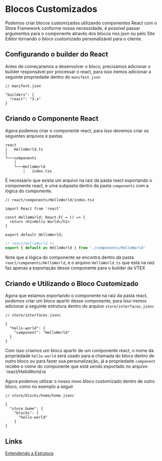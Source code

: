 # Blocos Customizados
Podemos criar blocos customizados utilizando componentes React com o Store Framework conforme nossa necessidade, é possível passar argumentos para o componente através dos blocos nos json ou pelo Site Editor tornando o bloco customizado personalizável para o cliente.

## Configurando o builder do React
Antes de começaramos a desenvolver o bloco, precisamos adicionar o builder responsável por processar o react, para isso iremos adicionar a seguinte propriedade dentro do `manifest.json`
```jsonc
// manifest.json

"builders": {
  "react": "3.x"
}
```

## Criando o Componente React
Agora podemos criar o componente react, para isso devemos criar os seguintes arquivos e pastas
```
react
│   HelloWorld.ts
│
└───components
    │
    └───HelloWorld
        │   index.tsx
```
É necessário que exista um arquivo na raiz da pasta react exportando o componente react, e uma subpasta dentro da pasta `components` com a lógica do componente.
```tsx
// react/components/HelloWorld/index.tsx

import React from 'react'

const HelloWorld: React.FC = () => {
  return <h1>Hello World</h1>
}

export default HelloWorld;
```

```ts
// react/HelloWorld.ts
export { default as HelloWorld } from './components/HelloWorld'
```

Note que a lógica do componente se encontra dentro da pasta `react/components/HelloWorld`, e o arquivo `HelloWorld.ts` que está na raiz faz apenas a exportação desse componente para o builder da VTEX

## Criando e Utilizando o Bloco Customizado
Agora que estamos exportando o componente na raiz da pasta react, podemos criar um bloco apartir desse componente, para isso iremos adicionar a seguinte estrutura dentro do arquivo `store/interfaces.jsonc`

```jsonc
// store/interfaces.jsonc

{
  "hello-world": {
    "component": "HelloWorld"
  }
}
```

Com isso criamos um bloco apartir de um componente react, o nome da propriedade `hello-world` será usado para a chamada do bloco dentro de outro bloco ou para fazer sua personalização, já a propriedade `component` recebe o nome do componente que está sendo exportado no arquivo `react/HelloWorld.ts

Agora podemos utilizar o nosso novo bloco customizado dentro de outro bloco, como no exemplo a seguir
```jsonc
// store/blocks/home/home.jsonc

{
  "store.home": {
    "blocks": [
      "hello-world"
    ]
}

```

## Links
[Entendendo a Estrutura](/docs/pt/setup/03_entendendo_a_estrutura.md)
